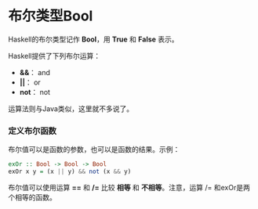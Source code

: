 布尔类型Bool
===================================
Haskell的布尔类型记作 **Bool**，用 **True** 和 **False** 表示。

Haskell提供了下列布尔运算：

+ **&&**：   and
+ **||**：   or
+ **not**：  not

运算法则与Java类似，这里就不多说了。

### 定义布尔函数
布尔值可以是函数的参数，也可以是函数的结果。示例：
```haskell
exOr :: Bool -> Bool -> Bool
exOr x y = (x || y) && not (x && y)
```
布尔值可以使用运算 **==** 和 **/=** 比较 **相等** 和 **不相等**。注意，运算 /= 和exOr是两个相等的函数。
